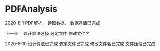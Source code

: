 # PDFAnalysis
2020-8-1
PDF解析，
读取数据，
数据存储已完成

下一步：
设计算法选择
选定文件
修改文件名


2020-8-10
设计算法已完成
选定文件已完成
修改文件名已完成
文件压缩已完成
